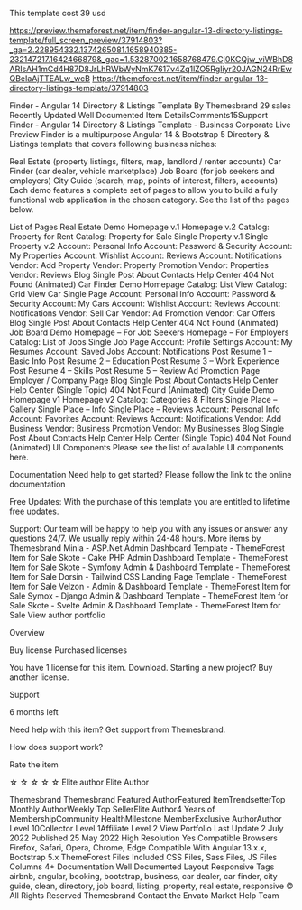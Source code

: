 This template cost 39 usd

https://preview.themeforest.net/item/finder-angular-13-directory-listings-template/full_screen_preview/37914803?_ga=2.228954332.1374265081.1658940385-232147217.1642466879&_gac=1.53287002.1658768479.Cj0KCQjw_viWBhD8ARIsAH1mCd4H87D8JrLhRWbWyNmK7617v4Zq1lZO5RgIiyr20JAGN24RrEwQBeIaAjTTEALw_wcB
https://themeforest.net/item/finder-angular-13-directory-listings-template/37914803


Finder - Angular 14 Directory & Listings Template
By Themesbrand  29 sales Recently Updated  Well Documented 
Item DetailsComments15Support
Finder - Angular 14 Directory & Listings Template - Business Corporate
Live Preview
Finder is a multipurpose Angular 14 & Bootstrap 5 Directory & Listings template that covers following business niches:


Real Estate (property listings, filters, map, landlord / renter accounts)
Car Finder (car dealer, vehicle marketplace)
Job Board (for job seekers and employers)
City Guide (search, map, points of interest, filters, accounts)
Each demo features a complete set of pages to allow you to build a fully functional web application in the chosen category. See the list of the pages below.

List of Pages
Real Estate Demo
Homepage v.1
Homepage v.2
Catalog: Property for Rent
Catalog: Property for Sale
Single Property v.1
Single Property v.2
Account: Personal Info
Account: Password & Security
Account: My Properties
Account: Wishlist
Account: Reviews
Account: Notifications
Vendor: Add Property
Vendor: Property Promotion
Vendor: Properties
Vendor: Reviews
Blog
Single Post
About
Contacts
Help Center
404 Not Found (Animated)
Car Finder Demo
Homepage
Catalog: List View
Catalog: Grid View
Car Single Page
Account: Personal Info
Account: Password & Security
Account: My Cars
Account: Wishlist
Account: Reviews
Account: Notifications
Vendor: Sell Car
Vendor: Ad Promotion
Vendor: Car Offers
Blog
Single Post
About
Contacts
Help Center
404 Not Found (Animated)
Job Board Demo
Homepage – For Job Seekers
Homepage – For Employers
Catalog: List of Jobs
Single Job Page
Account: Profile Settings
Account: My Resumes
Account: Saved Jobs
Account: Notifications
Post Resume 1 – Basic Info
Post Resume 2 – Education
Post Resume 3 – Work Experience
Post Resume 4 – Skills
Post Resume 5 – Review
Ad Promotion Page
Employer / Company Page
Blog
Single Post
About
Contacts
Help Center
Help Center (Single Topic)
404 Not Found (Animated)
City Guide Demo
Homepage v1
Homepage v2
Catalog: Categories & Filters
Single Place – Gallery
Single Place – Info
Single Place – Reviews
Account: Personal Info
Account: Favorites
Account: Reviews
Account: Notifications
Vendor: Add Business
Vendor: Business Promotion
Vendor: My Businesses
Blog
Single Post
About
Contacts
Help Center
Help Center (Single Topic)
404 Not Found (Animated)
UI Components
Please see the list of available UI components here.

Documentation
Need help to get started? Please follow the link to the online documentation

Free Updates: With the purchase of this template you are entitled to lifetime free updates.

Support: Our team will be happy to help you with any issues or answer any questions 24/7. We usually reply within 24-48 hours.
More items by Themesbrand
Minia - ASP.Net  Admin Dashboard Template - ThemeForest Item for Sale
Skote - Cake PHP Admin Dashboard Template - ThemeForest Item for Sale
Skote - Symfony Admin & Dashboard Template - ThemeForest Item for Sale
Dorsin - Tailwind CSS Landing Page Template - ThemeForest Item for Sale
Velzon - Admin & Dashboard Template - ThemeForest Item for Sale
Symox -  Django Admin & Dashboard Template - ThemeForest Item for Sale
Skote - Svelte Admin & Dashboard Template - ThemeForest Item for Sale
View author portfolio


Overview

Buy license
Purchased licenses

You have 1 license for this item. Download.
Starting a new project? Buy another license.

Support

6 months left

Need help with this item? Get support from Themesbrand.

How does support work?

Rate the item

☆ ☆ ☆ ☆ ☆
Elite author
Elite Author

Themesbrand
Themesbrand
Featured AuthorFeatured ItemTrendsetterTop Monthly AuthorWeekly Top SellerElite Author4 Years of MembershipCommunity HealthMilestone MemberExclusive AuthorAuthor Level 10Collector Level 1Affiliate Level 2
View Portfolio
Last Update	2 July 2022
Published	25 May 2022
High Resolution	Yes
Compatible Browsers	Firefox, Safari, Opera, Chrome, Edge
Compatible With	Angular 13.x.x, Bootstrap 5.x
ThemeForest Files Included	CSS Files, Sass Files, JS Files
Columns	4+
Documentation	Well Documented
Layout	Responsive
Tags	airbnb, angular, booking, bootstrap, business, car dealer, car finder, city guide, clean, directory, job board, listing, property, real estate, responsive
© All Rights Reserved Themesbrand
Contact the Envato Market Help Team
